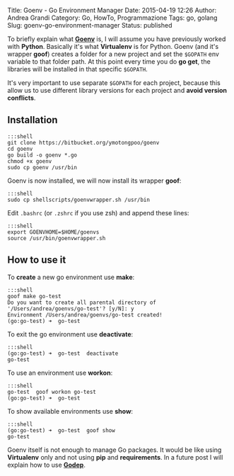 Title: Goenv - Go Environment Manager
Date: 2015-04-19 12:26
Author: Andrea Grandi
Category: Go, HowTo, Programmazione
Tags: go, golang
Slug: goenv-go-environment-manager
Status: published

To briefly explain what
[**Goenv**](https://bitbucket.org/ymotongpoo/goenv) is, I will assume
you have previously worked with **Python**. Basically it's what
**Virtualenv** is for Python. Goenv (and it's wrapper **goof**) creates
a folder for a new project and set the `$GOPATH` env variable to that
folder path. At this point every time you do **go get**, the libraries
will be installed in that specific `$GOPATH`.

It's very important to use separate `$GOPATH` for each project, because
this allow us to use different library versions for each project and
**avoid version conflicts**.

## Installation

    :::shell
    git clone https://bitbucket.org/ymotongpoo/goenv
    cd goenv
    go build -o goenv *.go
    chmod +x goenv
    sudo cp goenv /usr/bin

Goenv is now installed, we will now install its wrapper **goof**:

    :::shell
    sudo cp shellscripts/goenvwrapper.sh /usr/bin

Edit `.bashrc` (or `.zshrc` if you use zsh) and append these lines:

    :::shell
    export GOENVHOME=$HOME/goenvs
    source /usr/bin/goenvwrapper.sh

## How to use it

To **create** a new go environment use **make**:

    :::shell
    goof make go-test
    Do you want to create all parental directory of '/Users/andrea/goenvs/go-test'? [y/N]: y
    Environment /Users/andrea/goenvs/go-test created!
    (go:go-test) ➜  go-test

To exit the go environment use **deactivate**:

    :::shell
    (go:go-test) ➜  go-test  deactivate
    go-test

To use an environment use **workon**:

    :::shell
    go-test  goof workon go-test
    (go:go-test) ➜  go-test

To show available environments use **show**:

    :::shell
    (go:go-test) ➜  go-test  goof show
    go-test

Goenv itself is not enough to manage Go packages. It would be like using
**Virtualenv** only and not using **pip** and **requirements**. In a
future post I will explain how to use
[**Godep**](https://github.com/tools/godep).

 

 
